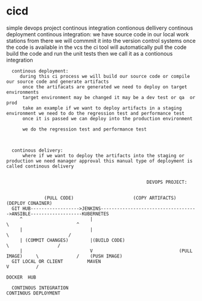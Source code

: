 # cicd
simple devops project
  continous integration
  contionous dellivery
  continous deployment
      continous integration:
          we have source code in our local work stations 
          from there we will commmit it into the version control systems
          once the code is available in the vcs the ci tool will automatically pull the code build the code and run the unit tests then we call it as a contionous integration
         
         
      continous deployment:   
         during this ci process we will build our source code or compile our source code and generate artifacts 
          once the artifacats are generated we need to deploy on target environments
          target environment may be changed it may be a dev test or qa  or prod
          take an example if we want to deploy artifacts in a staging environment we need to do the regression test and performance test 
          once it is passed we can deploy into the production environment
          
          we do the regression test and performance test
         
          
      
      continous delivery:
          where if we want to deploy the artifacts into the staging or production we need manager approval this manual type of deployment is called continous delivery
      
      
                                                        DEVOPS PROJECT:
                                                               
                                                             
                  (PULL CODE)                      (COPY ARTIFACTS)                 (DEPLOY CONAINER)
      GIT HUB------------------>JENKINS------------------------------------>ANSIBLE-------------------KUBERNETES
         ^                         |                                           \                         ^         
         |                         |                                             \                      /       
         | (COMMIT CHANGES)        |(BUILD CODE)                                   \                  /     
         |                         V                                (PULL IMAGE)     \              /    (PUSH IMAGE)
      GIT LOCAL OR CLIENT         MAVEN                                                V          /  
                                                                                       DOCKER  HUB     
      
      CONTINOUS INTEGRATION                                                        CONTINOUS DEPLOYMENT
      
      
      
      
      
      
      
                        
